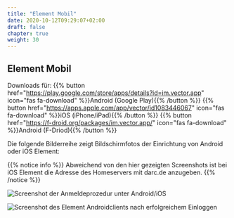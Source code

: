 ```yaml
---
title: "Element Mobil"
date: 2020-10-12T09:29:07+02:00
draft: false
chapter: true
weight: 30
---
```


## Element Mobil

Downloads für: {{% button href="https://play.google.com/store/apps/details?id=im.vector.app" icon="fas fa-download" %}}Android (Google Play){{% /button %}} {{% button href="https://apps.apple.com/app/vector/id1083446067" icon="fas fa-download" %}}iOS (iPhone/iPad){{% /button %}} {{% button href="https://f-droid.org/packages/im.vector.app/" icon="fas fa-download" %}}Android (F-Driod){{% /button %}}

Die folgende Bilderreihe zeigt Bildschirmfotos der Einrichtung von Android oder iOS Element:

{{% notice info %}}
Abweichend von den hier gezeigten Screenshots ist bei iOS Element die Adresse des Homeservers mit darc.de anzugeben.
{{% /notice %}}

![Screenshot der Anmeldeprozedur unter Android/iOS](/images/15_Android1_de.png)

![Screenshot des Element Androidclients nach erfolgreichem Einloggen](/images/15_Android2_de.png)
